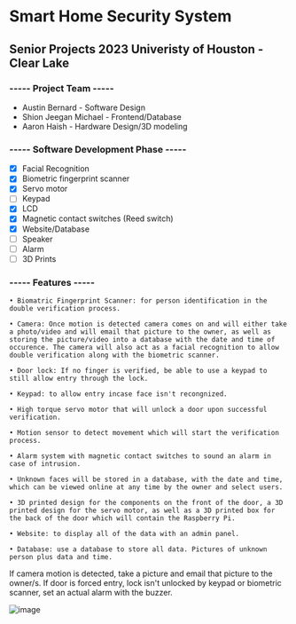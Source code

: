 # Smart Home Security System
## Senior Projects 2023 Univeristy of Houston - Clear Lake
### ----- Project Team -----
- Austin Bernard - Software Design
- Shion Jeegan Michael - Frontend/Database
- Aaron Haish - Hardware Design/3D modeling

### ----- Software Development Phase -----

- [x] Facial Recognition 
- [x] Biometric fingerprint scanner
- [x] Servo motor
- [ ] Keypad
- [x] LCD
- [x] Magnetic contact switches (Reed switch)
- [x] Website/Database
- [ ] Speaker
- [ ] Alarm
- [ ] 3D Prints

### ----- Features ----- 


	• Biomatric Fingerprint Scanner: for person identification in the double verification process.
	
	• Camera: Once motion is detected camera comes on and will either take a photo/video and will email that picture to the owner, as well as storing the picture/video into a database with the date and time of occurence. The camera will also act as a facial recognition to allow double verification along with the biometric scanner.
	
	• Door lock: If no finger is verified, be able to use a keypad to still allow entry through the lock.
	
	• Keypad: to allow entry incase face isn't recongnized.
	
	• High torque servo motor that will unlock a door upon successful verification.
	
	• Motion sensor to detect movement which will start the verification process.

	• Alarm system with magnetic contact switches to sound an alarm in case of intrusion.
	
	• Unknown faces will be stored in a database, with the date and time, which can be viewed online at any time by the owner and select users.
	
	• 3D printed design for the components on the front of the door, a 3D printed design for the servo motor, as well as a 3D printed box for the back of the door which will contain the Raspberry Pi.

	• Website: to display all of the data with an admin panel.

	• Database: use a database to store all data. Pictures of unknown person plus data and time.

If camera motion is detected, take a picture and email that picture to the owner/s. If door is forced entry, lock isn't unlocked by keypad or biometric scanner, set an actual alarm with the buzzer.

![image](https://user-images.githubusercontent.com/109118567/221726237-850d65f4-635d-4cc3-ade8-652a4201130c.png)




